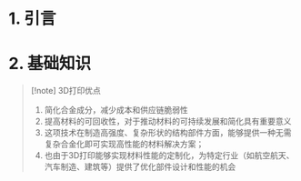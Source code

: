 # 1. 引言


# 2. 基础知识

> [!note] 3D打印优点
> 1. 简化合金成分，减少成本和供应链脆弱性
> 2. 提高材料的可回收性，对于推动材料的可持续发展和简化具有重要意义
> 3. 这项技术在制造高强度、复杂形状的结构部件方面，能够提供一种无需复杂合金化即可实现高性能的材料解决方案；
> 4. 也由于3D打印能够实现材料性能的定制化，为特定行业（如航空航天、汽车制造、建筑等）提供了优化部件设计和性能的机会

